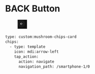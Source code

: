 # BACK Button

<figure><img src="../../../../../.gitbook/assets/image (10).png" alt=""><figcaption></figcaption></figure>

```
type: custom:mushroom-chips-card
chips:
  - type: template
    icon: mdi:arrow-left
    tap_action:
      action: navigate
      navigation_path: /smartphone-1/0
```
